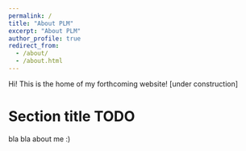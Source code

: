 ```yaml
---
permalink: /
title: "About PLM"
excerpt: "About PLM"
author_profile: true
redirect_from: 
  - /about/
  - /about.html
---
```


Hi! This is the home of my forthcoming website! [under construction]

Section title TODO 
======
bla bla about me :) 


